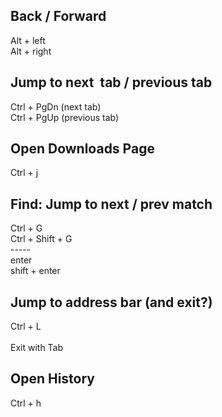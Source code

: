 

## Back / Forward

Alt + left<br>Alt + right

## Jump to next&nbsp; tab / previous tab

Ctrl + PgDn (next tab)<br>Ctrl + PgUp (previous tab)

## Open Downloads Page

Ctrl + j

## Find: Jump to next / prev match

Ctrl + G<br>Ctrl + Shift + G<br>-----<br>enter&nbsp;<br>shift + enter

## Jump to address bar (and exit?)

Ctrl + L<br><br>Exit with Tab

## Open History

Ctrl + h